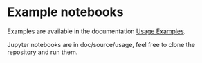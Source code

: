 # Example notebooks

Examples are available in the documentation [Usage Examples](https://h3-toolkit.readthedocs.io/en/latest/usage/index.html). 

Jupyter notebooks are in doc/source/usage, feel free to clone the repository and run them.

